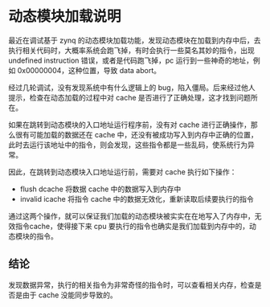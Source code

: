 # 动态模块加载说明

最近在调试基于 zynq 的动态模块加载功能，发现动态模块在加载到内存中后，去执行相关代码时，大概率系统会跑飞掉，有时会执行一些莫名其妙的指令，出现 undefined instruction 错误，或者是代码跑飞掉，pc 运行到一些神奇的地址，例如 0x00000004，这种位置，导致 data abort。

经过几轮调试，没有发现系统中有什么逻辑上的 bug，陷入僵局。后来经过他人提示，检查在动态加载的过程中对 cache 是否进行了正确处理，这才找到问题所在。

如果在跳转到动态模块的入口地址运行程序前，没有对 cache 进行正确操作，那么很有可能加载的数据还在 cache 中，还没有被成功写入到内存中正确的位置，此时去运行该地址中的指令，则会发现，这些指令都是一些乱码，使系统行为异常。

因此，在跳转到动态模块入口地址运行前，需要对 cache 执行如下操作：

- flush dcache      将数据 cache 中的数据写入到内存中
- invalid icache    将指令 cache 中的数据无效化，重新读取后续要执行的指令

通过这两个操作，就可以保证我们加载的动态模块被实实在在地写入了内存中，无效指令cache，使得接下来 cpu 要执行的指令也确实是我们加载到内存中的，动态模块的指令。

## 结论

发现数据异常，执行的相关指令为非常奇怪的指令时，可以查看相关内存，检查是否是由于 cache 没能同步导致的。